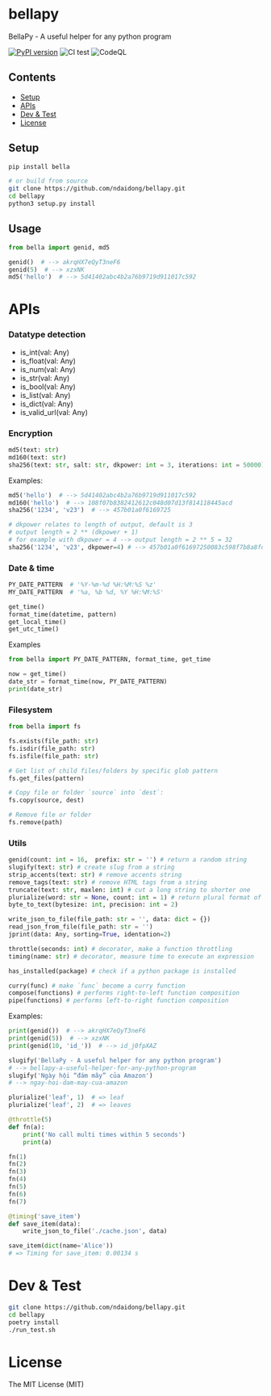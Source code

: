 # bellapy
BellaPy - A useful helper for any python program

[![PyPI version](https://badge.fury.io/py/bella.svg)](https://badge.fury.io/py/bella)
![CI test](https://github.com/ndaidong/bellapy/workflows/ci-test/badge.svg)
![CodeQL](https://github.com/ndaidong/bellapy/workflows/CodeQL/badge.svg)


## Contents

* [Setup](#setup)
* [APIs](#apis)
* [Dev & Test](#dev--test)
* [License](#license)


## Setup

```bash
pip install bella

# or build from source
git clone https://github.com/ndaidong/bellapy.git
cd bellapy
python3 setup.py install
```

## Usage

```py
from bella import genid, md5

genid()  # --> akrqHX7eQyT3neF6
genid(5)  # --> xzxNK
md5('hello')  # --> 5d41402abc4b2a76b9719d911017c592
```


# APIs

### Datatype detection

-  is_int(val: Any)
-  is_float(val: Any)
-  is_num(val: Any)
-  is_str(val: Any)
-  is_bool(val: Any)
-  is_list(val: Any)
-  is_dict(val: Any)
-  is_valid_url(val: Any)


### Encryption

```python
md5(text: str)
md160(text: str)
sha256(text: str, salt: str, dkpower: int = 3, iterations: int = 50000)
```

Examples:

```python
md5('hello')  # --> 5d41402abc4b2a76b9719d911017c592
md160('hello')  # --> 108f07b8382412612c048d07d13f814118445acd
sha256('1234', 'v23')  # --> 457b01a0f6169725

# dkpower relates to length of output, default is 3
# output length = 2 ** (dkpower + 1)
# for example with dkpower = 4 --> output length = 2 ** 5 = 32
sha256('1234', 'v23', dkpower=4) # --> 457b01a0f61697250083c598f7b8a8fd
```


### Date & time


```python
PY_DATE_PATTERN  # '%Y-%m-%d %H:%M:%S %z'
MY_DATE_PATTERN  # '%a, %b %d, %Y %H:%M:%S'

get_time()
format_time(datetime, pattern)
get_local_time()
get_utc_time()
```

Examples

```python
from bella import PY_DATE_PATTERN, format_time, get_time

now = get_time()
date_str = format_time(now, PY_DATE_PATTERN)
print(date_str)
```

### Filesystem


```python
from bella import fs

fs.exists(file_path: str)
fs.isdir(file_path: str)
fs.isfile(file_path: str)

# Get list of child files/folders by specific glob pattern
fs.get_files(pattern)

# Copy file or folder `source` into `dest`:
fs.copy(source, dest)

# Remove file or folder
fs.remove(path)
```


### Utils

```python
genid(count: int = 16,  prefix: str = '') # return a random string
slugify(text: str) # create slug from a string
strip_accents(text: str) # remove accents string
remove_tags(text: str) # remove HTML tags from a string
truncate(text: str, maxlen: int) # cut a long string to shorter one
plurialize(word: str = None, count: int = 1) # return plural format of word
byte_to_text(bytesize: int, precision: int = 2)

write_json_to_file(file_path: str = '', data: dict = {})
read_json_from_file(file_path: str = '')
jprint(data: Any, sorting=True, identation=2)

throttle(seconds: int) # decorator, make a function throttling
timing(name: str) # decorator, measure time to execute an expression

has_installed(package) # check if a python package is installed

curry(func) # make `func` become a curry function
compose(functions) # performs right-to-left function composition
pipe(functions) # performs left-to-right function composition
```

Examples:

```python
print(genid())  # --> akrqHX7eQyT3neF6
print(genid(5))  # --> xzxNK
print(genid(10, 'id_'))  # --> id_j0fpXAZ

slugify('BellaPy - A useful helper for any python program')
# --> bellapy-a-useful-helper-for-any-python-program
slugify('Ngày hội “đám mây” của Amazon')
# --> ngay-hoi-dam-may-cua-amazon

plurialize('leaf', 1)  # => leaf
plurialize('leaf', 2)  # => leaves

@throttle(5)
def fn(a):
    print('No call multi times within 5 seconds')
    print(a)

fn(1)
fn(2)
fn(3)
fn(4)
fn(5)
fn(6)
fn(7)

@timing('save_item')
def save_item(data):
    write_json_to_file('./cache.json', data)

save_item(dict(name='Alice'))
# => Timing for save_item: 0.00134 s
```


# Dev & Test

```bash
git clone https://github.com/ndaidong/bellapy.git
cd bellapy
poetry install
./run_test.sh
```


# License

The MIT License (MIT)
